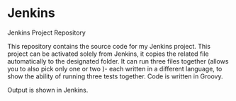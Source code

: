# Jenkins
Jenkins Project Repository

This repository contains the source code for my Jenkins project.
This project can be activated solely from Jenkins, it copies the related file automatically to the designated folder.
It can run three files together (allows you to also pick only one or two )- each written in a different language, to show the ability of running three tests together.
Code is written in Groovy.

Output is shown in Jenkins.
